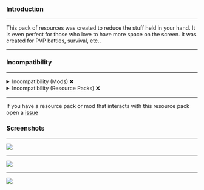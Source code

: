 ### Introduction
<hr>
This pack of resources was created to reduce the stuff held in your hand. It is even perfect for those who love to have more space on the screen. It was created for PVP battles, survival, etc..
<hr>

### Incompatibility
<hr>
<details>
<summary>Incompatibility (Mods) ❌</summary>

* [FastChest](https://modrinth.com/mod/fastchest)
</details>

<details>
<summary>Incompatibility (Resource Packs) ❌</summary>

* Vanilla Tweaks
    * Item Stitching Fix, alternatively use this [Model Gap Fix](https://modrinth.com/mod/modelfix)
</details>
<hr>

If you have a resource pack or mod that interacts with this resource pack open a [issue](https://github.com/raspberrygitq/Mini-Stuff-in-Hand/issues)

### Screenshots
<hr>

![](https://i.imgur.com/K5tDRg3.png)
<hr>

![](https://i.imgur.com/IpT2ZnA.png)
<hr>

![](https://i.imgur.com/Ietj3YD.png)


